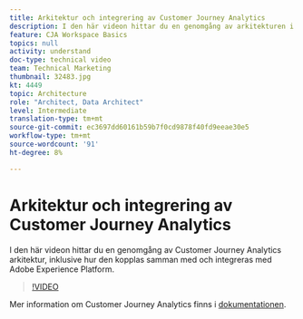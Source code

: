 ```yaml
---
title: Arkitektur och integrering av Customer Journey Analytics
description: I den här videon hittar du en genomgång av arkitekturen i Adobe Customer Journey Analytics, inklusive hur den kopplas samman med och integreras med Adobe Experience Platform.
feature: CJA Workspace Basics
topics: null
activity: understand
doc-type: technical video
team: Technical Marketing
thumbnail: 32483.jpg
kt: 4449
topic: Architecture
role: "Architect, Data Architect"
level: Intermediate
translation-type: tm+mt
source-git-commit: ec3697dd60161b59b7f0cd9878f40fd9eeae30e5
workflow-type: tm+mt
source-wordcount: '91'
ht-degree: 8%

---
```



# Arkitektur och integrering av Customer Journey Analytics

I den här videon hittar du en genomgång av Customer Journey Analytics arkitektur, inklusive hur den kopplas samman med och integreras med Adobe Experience Platform.

>[!VIDEO](https://video.tv.adobe.com/v/32483/?quality=12)

Mer information om Customer Journey Analytics finns i [dokumentationen](https://docs.adobe.com/content/help/en/analytics-platform/using/cja-landing.html).
